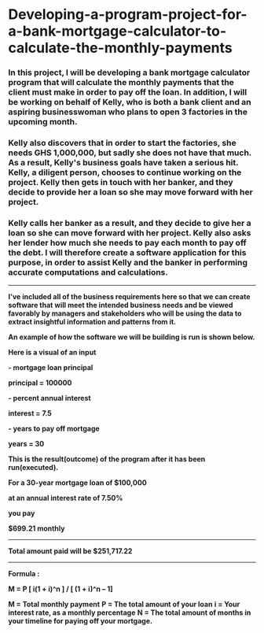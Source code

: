 # Developing-a-program-project-for-a-bank-mortgage-calculator-to-calculate-the-monthly-payments


### In this project, I will be developing a bank mortgage calculator program that will calculate the monthly payments that the client must make in order to pay off the loan. In addition, I will be working on behalf of Kelly, who is both a bank client and an aspiring businesswoman who plans to open 3 factories in the upcoming month.

### Kelly also discovers that in order to start the factories, she needs GHS 1,000,000, but sadly she does not have that much. As a result, Kelly's business goals have taken a serious hit. Kelly, a diligent person, chooses to continue working on the project. Kelly then gets in touch with her banker, and they decide to provide her a loan so she may move forward with her project.

### Kelly calls her banker as a result, and they decide to give her a loan so she can move forward with her project. Kelly also asks her lender how much she needs to pay each month to pay off the debt. I will therefore create a software application for this purpose, in order to assist Kelly and the banker in performing accurate computations and calculations.


----------------------------------------


**I've included all of the business requirements here so that we can create software that will meet the intended business needs and be viewed favorably by managers and stakeholders who will be using the data to extract insightful information and patterns from it.**


**An example of how the software we will be building is run is shown below.**



**Here is a visual of an input**

**- mortgage loan principal**

  **principal = 100000**

**- percent annual interest**

  **interest = 7.5**

**- years to pay off mortgage**

  **years = 30**



**This is the result(outcome) of the program after it has been run(executed).**

 
**For a 30-year mortgage loan of $100,000**

 
**at an annual interest rate of 7.50%**

 
**you pay**

 
**$699.21 monthly**
 
----------------------------------------

 
**Total amount paid will be $251,717.22**


----------------------------------------

**Formula :**



**M = P [ i(1 + i)^n ] / [ (1 + i)^n – 1]**

**M = Total monthly payment**
**P = The total amount of your loan**
**i = Your interest rate, as a monthly percentage**
**N = The total amount of months in your timeline for paying off your mortgage.**



